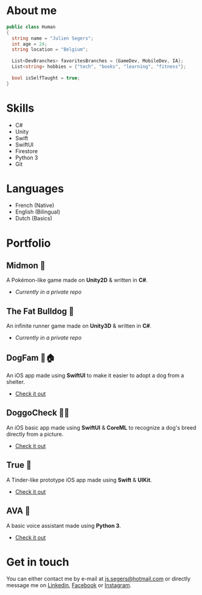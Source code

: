 # About me
```c#
public class Human 
{
  string name = "Julien Segers";
  int age = 24;
  string location = "Belgium";
  
  List<DevBranches> favoritesBranches = {GameDev, MobileDev, IA};
  List<string> hobbies = {"tech", "books", "learning", "fitness"};
  
  bool isSelfTaught = true;
}
```


# Skills
- C#
- Unity
- Swift
- SwiftUI
- Firestore
- Python 3
- Git

# Languages
- French (Native)
- English (Bilingual)
- Dutch (Basics)



# Portfolio

## Midmon 👾
A Pokémon-like game made on **Unity2D** & written in **C#**.
- *Currently in a private repo*

## The Fat Bulldog 🐾
An infinite runner game made on **Unity3D** & written in **C#**.
- *Currently in a private repo*

## DogFam 🐶🏠

An iOS app made using **SwiftUI** to make it easier to adopt a dog from a shelter.  
- [Check it out](https://jihaysse.github.io/DogFam)

## DoggoCheck 🐶✅
An iOS basic app made using **SwiftUI** & **CoreML** to recognize a dog's breed directly from a picture.  
- [Check it out](https://github.com/Jihaysse/DoggoCheck)

## True 💟
A Tinder-like prototype iOS app made using **Swift** & **UIKit**.  
- [Check it out](https://github.com/Jihaysse/Tinder-like)

## AVA 🤖
A basic voice assistant made using **Python 3**.
- [Check it out](https://github.com/Jihaysse/VoiceAssistant)

# Get in touch
You can either contact me by e-mail at js.segers@hotmail.com or directly message me on [Linkedin](https://www.linkedin/in/julien-segers), [Facebook](https://www.facebook.com/JS.segers3) or [Instagram](https://www.instagram.com/juliensegers).

